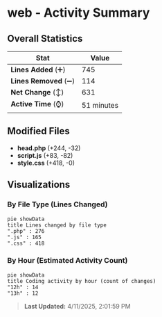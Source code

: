 # web - Activity Summary 

## Overall Statistics

| Stat                   | Value                                                             |
| ---------------------- | ----------------------------------------------------------------- |
| **Lines Added** (➕)   | 745                                          |
| **Lines Removed** (➖) | 114                                        |
| **Net Change** (↕)    | 631                |
| **Active Time** (⌚)   | 51 minutes |


## Modified Files
- **head.php** (+244, -32)
- **script.js** (+83, -82)
- **style.css** (+418, -0)

## Visualizations

### By File Type (Lines Changed)

```mermaid
pie showData
title Lines changed by file type
".php" : 276
".js" : 165
".css" : 418
```

### By Hour (Estimated Activity Count)

```mermaid
pie showData
title Coding activity by hour (count of changes)
"12h" : 14
"13h" : 12
```


> **Last Updated:** 4/11/2025, 2:01:59 PM